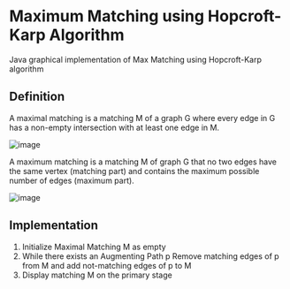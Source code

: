 # Maximum Matching using Hopcroft-Karp Algorithm


Java graphical implementation of Max Matching using Hopcroft-Karp algorithm

## Definition


A maximal matching is a matching M of a graph G where every edge in G has a non-empty intersection with at least one edge in M.

![image](https://user-images.githubusercontent.com/47594854/143388256-8bb212bc-f46f-4b64-af8a-9b9f85e49699.png)


A maximum matching is a matching M of graph G that no two edges have the same vertex (matching part) and contains the maximum possible number of edges (maximum part).

![image](https://user-images.githubusercontent.com/47594854/143388285-915f7b70-7034-4677-9b0b-83737a187bbb.png)

## Implementation



1) Initialize Maximal Matching M as empty
2) While there exists an Augmenting Path p
     Remove matching edges of p from M and add not-matching edges of p to M
3) Display matching M on the primary stage
